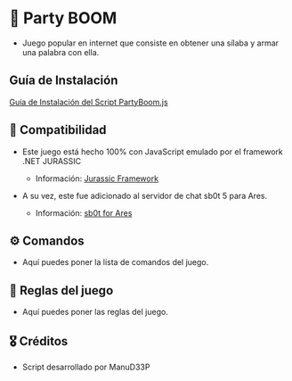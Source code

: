 # 🎉 Party BOOM

* Juego popular en internet que consiste en obtener una sílaba y armar una palabra con ella.

## Guía de Instalación
 [Guía de Instalación del Script PartyBoom.js](https://github.com/ManuD33P/partyboom2.js/wiki/Guia-de-Instalaci%C3%B3n-del-Script-en-sb0t)
 
## 🚀 Compatibilidad

* Este juego está hecho 100% con JavaScript emulado por el framework .NET JURASSIC
  + Información: [Jurassic Framework](https://github.com/paulbartrum/jurassic)

* A su vez, este fue adicionado al servidor de chat sb0t 5 para Ares.
  + Información: [sb0t for Ares](https://github.com/AresChat/sb0t)

## ⚙️ Comandos

* Aquí puedes poner la lista de comandos del juego.

## 📜 Reglas del juego

* Aquí puedes poner las reglas del juego.

## 🎖️ Créditos

* Script desarrollado por ManuD33P
